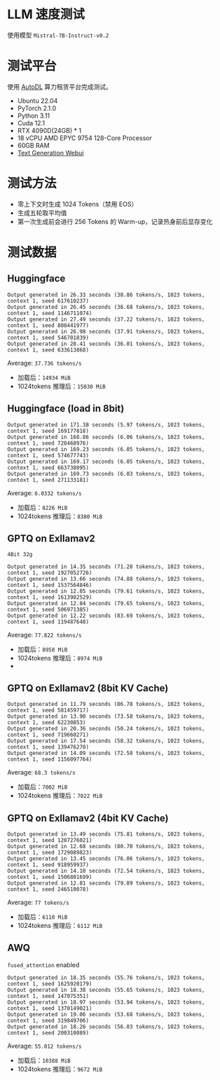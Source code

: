 # LLM 速度测试

使用模型 `Mistral-7B-Instruct-v0.2`

# 测试平台

使用 [AutoDL](www.autodl.com) 算力租赁平台完成测试。

- Ubuntu 22.04
- PyTorch 2.1.0
- Python 3.11
- Cuda  12.1
- RTX 4090D(24GB) * 1
- 18 vCPU AMD EPYC 9754 128-Core Processor
- 60GB RAM
- [Text Generation Webui](https://github.com/oobabooga/text-generation-webui)

# 测试方法

- 零上下文时生成 1024 Tokens（禁用 EOS）
- 生成五轮取平均值
- 第一次生成前会进行 256 Tokens 的 Warm-up，记录热身前后显存变化

# 测试数据
## Huggingface

```
Output generated in 26.33 seconds (38.86 tokens/s, 1023 tokens, context 1, seed 617610237)
Output generated in 26.45 seconds (38.68 tokens/s, 1023 tokens, context 1, seed 1146711074)
Output generated in 27.49 seconds (37.22 tokens/s, 1023 tokens, context 1, seed 808441977)
Output generated in 26.98 seconds (37.91 tokens/s, 1023 tokens, context 1, seed 546701839)
Output generated in 28.41 seconds (36.01 tokens/s, 1023 tokens, context 1, seed 633613868)
```

Average: `37.736 tokens/s`

- 加载后：`14934 MiB`
- 1024tokens 推理后：`15030 MiB`

## Huggingface (load in 8bit)

```
Output generated in 171.38 seconds (5.97 tokens/s, 1023 tokens, context 1, seed 169177818)
Output generated in 168.86 seconds (6.06 tokens/s, 1023 tokens, context 1, seed 728468976)
Output generated in 169.23 seconds (6.05 tokens/s, 1023 tokens, context 1, seed 574677743)
Output generated in 169.17 seconds (6.05 tokens/s, 1023 tokens, context 1, seed 663738095)
Output generated in 169.73 seconds (6.03 tokens/s, 1023 tokens, context 1, seed 271133181)
```

Average: `6.0332 tokens/s`

- 加载后：`8226 MiB`
- 1024tokens 推理后：`8380 MiB`

## GPTQ on Exllamav2

`4Bit 32g`

```
Output generated in 14.35 seconds (71.28 tokens/s, 1023 tokens, context 1, seed 1927052726)
Output generated in 13.66 seconds (74.88 tokens/s, 1023 tokens, context 1, seed 1537564846)
Output generated in 12.85 seconds (79.61 tokens/s, 1023 tokens, context 1, seed 1613982529)
Output generated in 12.84 seconds (79.65 tokens/s, 1023 tokens, context 1, seed 506971385)
Output generated in 12.22 seconds (83.69 tokens/s, 1023 tokens, context 1, seed 119487648)
```

Average: `77.822 tokens/s`

- 加载后：`8958 MiB`
- 1024tokens 推理后：`8974 MiB`
- 
## GPTQ on Exllamav2 (8bit KV Cache)

```
Output generated in 11.79 seconds (86.78 tokens/s, 1023 tokens, context 1, seed 581459717)
Output generated in 13.90 seconds (73.58 tokens/s, 1023 tokens, context 1, seed 62230853)
Output generated in 20.36 seconds (50.24 tokens/s, 1023 tokens, context 1, seed 719660271)
Output generated in 17.54 seconds (58.32 tokens/s, 1023 tokens, context 1, seed 139476270)
Output generated in 14.09 seconds (72.58 tokens/s, 1023 tokens, context 1, seed 1156097764)
```

Average: `68.3 tokens/s`

- 加载后：`7002 MiB`
- 1024tokens 推理后：`7022 MiB`

## GPTQ on Exllamav2 (4bit KV Cache)

```
Output generated in 13.49 seconds (75.81 tokens/s, 1023 tokens, context 1, seed 1207276021)
Output generated in 12.68 seconds (80.70 tokens/s, 1023 tokens, context 1, seed 1729089823)
Output generated in 13.45 seconds (76.06 tokens/s, 1023 tokens, context 1, seed 918959937)
Output generated in 14.10 seconds (72.54 tokens/s, 1023 tokens, context 1, seed 1506801699)
Output generated in 12.81 seconds (79.89 tokens/s, 1023 tokens, context 1, seed 246510078)
```

Average: `77 tokens/s`

- 加载后：`6110 MiB`
- 1024tokens 推理后：`6112 MiB`

## AWQ

`fused_attention` enabled

```
Output generated in 18.35 seconds (55.76 tokens/s, 1023 tokens, context 1, seed 1625920179)
Output generated in 18.38 seconds (55.65 tokens/s, 1023 tokens, context 1, seed 147075351)
Output generated in 18.97 seconds (53.94 tokens/s, 1023 tokens, context 1, seed 1370149021)
Output generated in 19.06 seconds (53.68 tokens/s, 1023 tokens, context 1, seed 319849706)
Output generated in 18.26 seconds (56.03 tokens/s, 1023 tokens, context 1, seed 200310089)
```

Average: `55.012 tokens/s`

- 加载后：`10388 MiB`
- 1024tokens 推理后：`9672 MiB`
